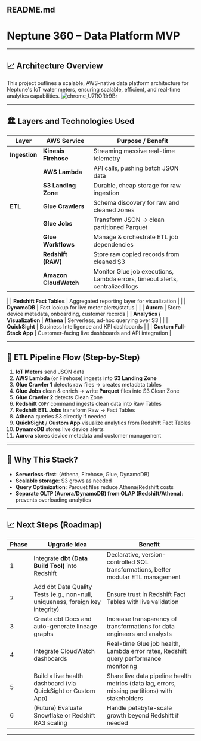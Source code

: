 
## README.md

# Neptune 360 – Data Platform MVP

---

## 📈 Architecture Overview

This project outlines a scalable, AWS-native data platform architecture for Neptune's IoT water meters, ensuring scalable, efficient, and real-time analytics capabilities.
![chrome_U7RORlr9Br](https://github.com/user-attachments/assets/ecfaaa94-3eb9-437e-8746-384935a1da2a)


---

## 🏛️ Layers and Technologies Used

| Layer | AWS Service | Purpose / Benefit |
|------|--------------|-------------------|
| **Ingestion** | **Kinesis Firehose** | Streaming massive real-time telemetry |
| | **AWS Lambda** | API calls, pushing batch JSON data |
| | **S3 Landing Zone** | Durable, cheap storage for raw ingestion |
| **ETL** | **Glue Crawlers** | Schema discovery for raw and cleaned zones |
| | **Glue Jobs** | Transform JSON → clean partitioned Parquet |
| | **Glue Workflows** | Manage & orchestrate ETL job dependencies |
| | **Redshift (RAW)** | Store raw copied records from cleaned S3 |
| | **Amazon CloudWatch** | Monitor Glue job executions, Lambda errors, timeout alerts, centralized logs |

| | **Redshift Fact Tables** | Aggregated reporting layer for visualization |
| | **DynamoDB** | Fast lookup for live meter alerts/status |
| | **Aurora** | Store device metadata, onboarding, customer records |
| **Analytics / Visualization** | **Athena** | Serverless, ad-hoc querying over S3 |
| | **QuickSight** | Business Intelligence and KPI dashboards |
| | **Custom Full-Stack App** | Customer-facing live dashboards and API integration |

---

## 🚀 ETL Pipeline Flow (Step-by-Step)

1. **IoT Meters** send JSON data
2. **AWS Lambda** (or Firehose) ingests into **S3 Landing Zone**
3. **Glue Crawler 1** detects raw files → creates metadata tables
4. **Glue Jobs** clean & enrich → write **Parquet** files into S3 Clean Zone
5. **Glue Crawler 2** detects Clean Zone
6. **Redshift** `COPY` command ingests clean data into Raw Tables
7. **Redshift ETL Jobs** transform Raw → Fact Tables
8. **Athena** queries S3 directly if needed
9. **QuickSight** / **Custom App** visualize analytics from Redshift Fact Tables
10. **DynamoDB** stores live device alerts
11. **Aurora** stores device metadata and customer management

---

## 🧱 Why This Stack?

- **Serverless-first**: (Athena, Firehose, Glue, DynamoDB)
- **Scalable storage**: S3 grows as needed
- **Query Optimization**: Parquet files reduce Athena/Redshift costs
- **Separate OLTP (Aurora/DynamoDB) from OLAP (Redshift/Athena)**: prevents overloading analytics

---

## 📈 Next Steps (Roadmap)

| Phase | Upgrade Idea | Benefit |
|-------|--------------|---------|
| 1 | Integrate **dbt (Data Build Tool)** into Redshift | Declarative, version-controlled SQL transformations, better modular ETL management |
| 2 | Add dbt Data Quality Tests (e.g., non-null, uniqueness, foreign key integrity) | Ensure trust in Redshift Fact Tables with live validation |
| 3 | Create dbt Docs and auto-generate lineage graphs | Increase transparency of transformations for data engineers and analysts |
| 4 | Integrate CloudWatch dashboards | Real-time Glue job health, Lambda error rates, Redshift query performance monitoring |
| 5 | Build a live health dashboard (via QuickSight or Custom App) | Share live data pipeline health metrics (data lag, errors, missing partitions) with stakeholders |
| 6 | (Future) Evaluate Snowflake or Redshift RA3 scaling | Handle petabyte-scale growth beyond Redshift if needed |

---

